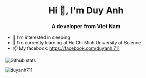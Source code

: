 <h1 align="center">Hi 👋, I'm Duy Anh</h1>
<h3 align="center">A developer from Viet Nam</h3> 

- 👀 I’m interested in sleeping
- 🌱 I’m currently learning at Ho Chi Minh University of Science
- 📫 My facebook: https://facebook.com/duyanh.711

![Github stats](https://github-readme-stats.vercel.app/api?username=duyanh711)
<p><img align="center" src="https://github-readme-streak-stats.herokuapp.com/?user=duyanh711&" alt="duyanh711" /></p>
